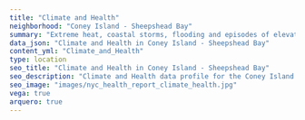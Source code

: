 ```yaml
---
title: "Climate and Health"
neighborhood: "Coney Island - Sheepshead Bay"
summary: "Extreme heat, coastal storms, flooding and episodes of elevated ozone are climate-related hazards that may increase with climate change and have important public health impacts in New York City. Extreme weather can cause power outages, which also threaten public health. This report provides neighborhood indicators of climate-related hazards, vulnerability and health impacts."
data_json: "Climate and Health in Coney Island - Sheepshead Bay"
content_yml: "Climate_and_Health"
type: location
seo_title: "Climate and Health in Coney Island - Sheepshead Bay"
seo_description: "Climate and Health data profile for the Coney Island - Sheepshead Bay neighborhood of NYC."
seo_image: "images/nyc_health_report_climate_health.jpg"
vega: true
arquero: true
---
```

